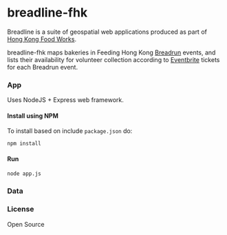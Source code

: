 # breadline-fhk

Breadline is a suite of geospatial web applications produced as part of [Hong Kong Food Works](http://hkfoodworks.com/).

breadline-fhk maps bakeries in Feeding Hong Kong [Breadrun](http://feedinghk.org/bread-run/) events, and lists their availability for volunteer collection according to [Eventbrite](http://www.eventbrite.hk/o/feeding-hong-kong-2684124262) tickets for each Breadrun event.

### App
Uses NodeJS + Express web framework.
#### Install using NPM
To install based on include `package.json` do:

 `npm install`

#### Run
`node app.js`

### Data

### License
Open Source

